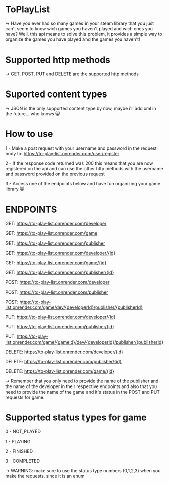 # ToPlayList


-> Have you ever had so many games in your steam library that you just can't seem to know wich games you haven't played and wich ones you have? Well, this api means to solve this problem, it provides a simple way to organize the games you have played and the games you haven't!


# Supported http methods


-> GET, POST, PUT and DELETE are the supported http methods


# Suported content types


-> JSON is the only supported content type by now, maybe i'll add xml in the future... who knows :smile_cat:


# How to use


1 - Make a post request with your username and password in the request body to: https://to-play-list.onrender.com/user/register


2 - If the response code returned was 200 this means that you are now registered on the api and can use the other http methods with the username and password provided on the previous request


3 - Access one of the endpoints below and have fun organizing your game library :smiley_cat:



# ENDPOINTS



GET: https://to-play-list.onrender.com/developer


GET: https://to-play-list.onrender.com/game


GET: https://to-play-list.onrender.com/publisher


GET: https://to-play-list.onrender.com/developer/{id}


GET: https://to-play-list.onrender.com/game/{id}


GET: https://to-play-list.onrender.com/publisher/{id}


POST: https://to-play-list.onrender.com/developer


POST: https://to-play-list.onrender.com/publisher


POST: https://to-play-list.onrender.com/game/dev/{developerId}/publisher/{publisherId}


PUT: https://to-play-list.onrender.com/developer/{id}


PUT: https://to-play-list.onrender.com/publisher/{id}


PUT: https://to-play-list.onrender.com/game/{gameId}/dev/{developerId}/publisher/{publisherId}


DELETE: https://to-play-list.onrender.com/developer/{id}


DELETE: https://to-play-list.onrender.com/publisher/{id}


DELETE: https://to-play-list.onrender.com/game/{id}



-> Remember that you only need to provide the name of the publisher and the name of the developer in their respective endpoints and also that you need to provide the name of the game and it's status in the POST and PUT requests for game.

# Supported status types for game

0 - NOT_PLAYED


1 - PLAYING


2 - FINISHED


3 - COMPLETED

-> WARNING: make sure to use the status type numbers (0,1,2,3) when you make the requests, since it is an enum

